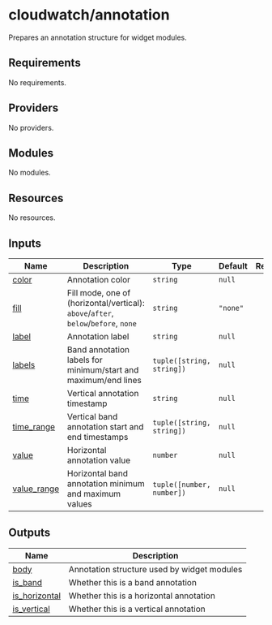 # cloudwatch/annotation

Prepares an annotation structure for widget modules.

<!-- BEGIN_TF_DOCS -->
## Requirements

No requirements.

## Providers

No providers.

## Modules

No modules.

## Resources

No resources.

## Inputs

| Name | Description | Type | Default | Required |
|------|-------------|------|---------|:--------:|
| <a name="input_color"></a> [color](#input\_color) | Annotation color | `string` | `null` | no |
| <a name="input_fill"></a> [fill](#input\_fill) | Fill mode, one of (horizontal/vertical): `above`/`after`, `below`/`before`, `none` | `string` | `"none"` | no |
| <a name="input_label"></a> [label](#input\_label) | Annotation label | `string` | `null` | no |
| <a name="input_labels"></a> [labels](#input\_labels) | Band annotation labels for minimum/start and maximum/end lines | `tuple([string, string])` | `null` | no |
| <a name="input_time"></a> [time](#input\_time) | Vertical annotation timestamp | `string` | `null` | no |
| <a name="input_time_range"></a> [time\_range](#input\_time\_range) | Vertical band annotation start and end timestamps | `tuple([string, string])` | `null` | no |
| <a name="input_value"></a> [value](#input\_value) | Horizontal annotation value | `number` | `null` | no |
| <a name="input_value_range"></a> [value\_range](#input\_value\_range) | Horizontal band annotation minimum and maximum values | `tuple([number, number])` | `null` | no |

## Outputs

| Name | Description |
|------|-------------|
| <a name="output_body"></a> [body](#output\_body) | Annotation structure used by widget modules |
| <a name="output_is_band"></a> [is\_band](#output\_is\_band) | Whether this is a band annotation |
| <a name="output_is_horizontal"></a> [is\_horizontal](#output\_is\_horizontal) | Whether this is a horizontal annotation |
| <a name="output_is_vertical"></a> [is\_vertical](#output\_is\_vertical) | Whether this is a vertical annotation |
<!-- END_TF_DOCS -->
